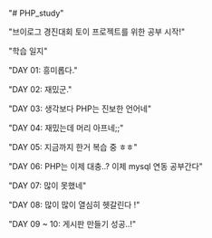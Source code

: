"# PHP_study"

"브이로그 경진대회 토이 프로젝트를 위한 공부 시작!"

"학습 일지"

"DAY 01: 흥미롭다."

"DAY 02: 재밌군."

"DAY 03: 생각보다 PHP는 진보한 언어네"

"DAY 04: 재밌는데 머리 아프네;;"

"DAY 05: 지금까지 한거 복습 중 ㅎㅎ"

"DAY 06: PHP는 이제 대충..? 이제 mysql 연동 공부간다"

"DAY 07: 많이 못했네"

"DAY 08: 많이 많이 열심히 헷갈린다 !"

"DAY 09 ~ 10: 게시판 만들기 성공..!"
